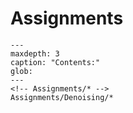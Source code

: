 # Assignments

```{toctree}
---
maxdepth: 3
caption: "Contents:"
glob:
---
<!-- Assignments/* -->
Assignments/Denoising/*
```
